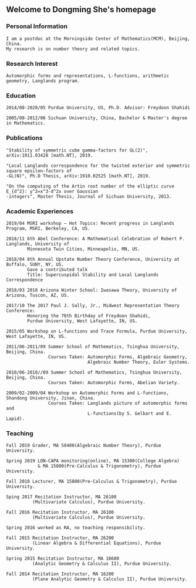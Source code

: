 ## Welcome to Dongming She's homepage

### Personal Information
    I am a postdoc at the Morningside Center of Mathematics(MCM), Beijing, China. 
    My research is on number theory and related topics.
    
### Research Interest
    Automorphic forms and representations, L-functions, arithmetic geometry, Langlands program.
    
### Education
    2014/08-2020/05 Purdue University, US, Ph.D. Advisor: Freydoon Shahidi
    
    2005/08-2012/06 Sichuan University, China, Bachelor & Master's degree in Mathematics.
    
### Publications
    "Stability of symmetric cube gamma-factors for GL(2)", arXiv:1911.03428 [math.NT], 2019.
    
    "Local Langlands correspondence for the twisted exterior and symmetric square epsilon-factors of 
    -GL(N)", Ph.D Thesis, arXiv:1910.02525 [math.NT], 2019.
    
    "On the computing of the Artin root number of the elliptic curve E_{d^2}: y^2=x^3-d^2x over Gaussian 
    -integers", Master Thesis, Journal of Sichuan University, 2013.

### Academic Experiences
    2019/04 MSRI workshop – Hot Topics: Recent progress in Langlands Program, MSRI, Berkeley, CA, US.
    
    2018/11 6th Abel Conference: A Mathematical Celebration of Robert P. Langlands, University of 
            Minnesota Twin Cities, Minneapolis, MN, US.
    
    2018/04 8th Annual Upstate Number Theory Conference, University at Buffalo, SUNY, NY, US.  
            Gave a contributed talk
            Title: Supercuspidal Stability and Local Langlands Correspondence
            
    2018/03 2018 Arizona Winter School: Iwasawa Theory, University of Arizona, Tuscon, AZ, US.
    
    2017/10 The 2017 Paul J. Sally, Jr., Midwest Representation Theory Conference: 
            Honoring the 70th Birthday of Freydoon Shahidi, 
            Purdue University, West Lafayette, IN, US.
    
    2015/05 Workshop on L-functions and Trace Formula, Purdue University, West Lafayette, IN, US.
    
    2011/06-2011/09 Summer School of Mathematics, Tsinghua University, Beijing, China. 
                    Courses Taken: Automorphic Forms, Algebraic Geometry, 
                                   Algebraic Number Theory, Euler Systems.
    
    2010/06-2010//09 Summer School of Mathematics, Tsinghua University, Beijing, China. 
                    Courses Taken: Automorphic Forms, Abelian Variety.
    
    2009/02-2009/04 Workshop on Automorphic Forms and L-functions, Shandong University, Jinan, China. 
                    Courses Taken: Langlands picture of automorphic forms and 
                                   L-functions(by S. Gelbart and E. Lapid).
    
### Teaching
    Fall 2019 Grader, MA 58400(Algebraic Number Theory), Purdue University.
    
    Spring 2019 LON-CAPA monitoring(online), MA 15300(College Algebra) 
                & MA 15800(Pre-Calculus & Trigonometry), Purdue University.
    
    Fall 2018 Lecturer, MA 15800(Pre-Calculus & Trigonometry), Purdue University.
    
    Sping 2017 Recitation Instructor, MA 26100
              (Multivariate Calculus), Purdue University.
    
    Fall 2016 Recitation Instructor, MA 26100
              (Multivariate Calculus), Purdue University.
    
    Spring 2016 worked as RA, no teaching responsibility.
    
    Fall 2015 Recitation Instructor, MA 26200
              (Linear Algebra & Differential Equations), Purdue University.
    
    Spring 2015 Recitation Instructor, MA 16600
              (Analytic Geometry & Calculus II), Purdue University.
    
    Fall 2014 Recitation Instructor, MA 16200
              (Plane Analytic Geometry & Calculus II), Purdue University.

